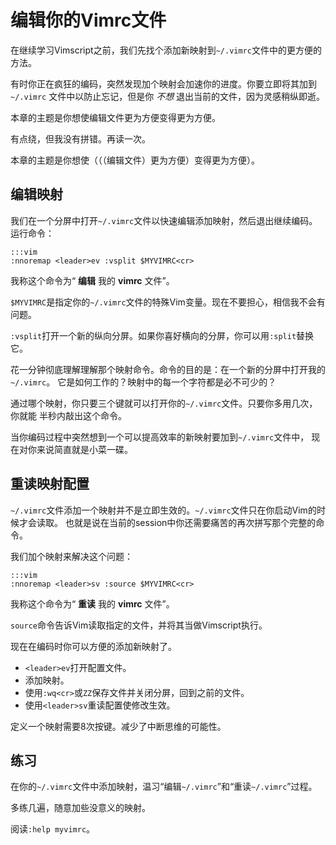 编辑你的Vimrc文件
=================

在继续学习Vimscript之前，我们先找个添加新映射到`~/.vimrc`文件中的更方便的方法。

有时你正在疯狂的编码，突然发现加个映射会加速你的进度。你要立即将其加到`~/.vimrc`
文件中以防止忘记，但是你 *不想* 退出当前的文件，因为灵感稍纵即逝。

本章的主题是你想使编辑文件更为方便变得更为方便。

有点绕，但我没有拼错。再读一次。

本章的主题是你想使（（（编辑文件）更为方便）变得更为方便）。

编辑映射
--------

我们在一个分屏中打开`~/.vimrc`文件以快速编辑添加映射，然后退出继续编码。运行命令：

    :::vim
    :nnoremap <leader>ev :vsplit $MYVIMRC<cr>

我称这个命令为“ **编辑** 我的 **vimrc** 文件”。

`$MYVIMRC`是指定你的`~/.vimrc`文件的特殊Vim变量。现在不要担心，相信我不会有问题。

`:vsplit`打开一个新的纵向分屏。如果你喜好横向的分屏，你可以用`:split`替换它。

花一分钟彻底理解理解那个映射命令。命令的目的是：在一个新的分屏中打开我的`~/.vimrc`。
它是如何工作的？映射中的每一个字符都是必不可少的？

通过哪个映射，你只要三个键就可以打开你的`~/.vimrc`文件。只要你多用几次，你就能
半秒内敲出这个命令。

当你编码过程中突然想到一个可以提高效率的新映射要加到`~/.vimrc`文件中，
现在对你来说简直就是小菜一碟。

重读映射配置
------------

`~/.vimrc`文件添加一个映射并不是立即生效的。`~/.vimrc`文件只在你启动Vim的时候才会读取。
也就是说在当前的session中你还需要痛苦的再次拼写那个完整的命令。

我们加个映射来解决这个问题：

    :::vim
    :nnoremap <leader>sv :source $MYVIMRC<cr>

我称这个命令为“ **重读** 我的 **vimrc** 文件”。

`source`命令告诉Vim读取指定的文件，并将其当做Vimscript执行。

现在在编码时你可以方便的添加新映射了。

* `<leader>ev`打开配置文件。
* 添加映射。
* 使用`:wq<cr>`或`ZZ`保存文件并关闭分屏，回到之前的文件。
* 使用`<leader>sv`重读配置使修改生效。

定义一个映射需要8次按键。减少了中断思维的可能性。

练习
----

在你的`~/.vimrc`文件中添加映射，温习“编辑`~/.vimrc`”和“重读`~/.vimrc`”过程。

多练几遍，随意加些没意义的映射。

阅读`:help myvimrc`。
